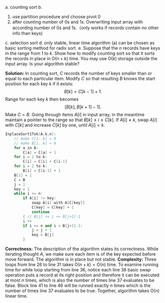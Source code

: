 a.
counting sort
b.
 1) use partition procedure and choose pivot 0
 2) after counting number of 0s and 1s. Overwriting input array with according number of 0s and 1s.（only works if records contain no other info than keys)
 
c.
selection sort
d.
only stable, linear time algorithm (a) can be chosen as basic sorting method for radix sort.
e.
Suppose that the $n$ records have keys in the range from 1 to $k$. Show how to modify counting sort so that it sorts the records in place in $\text{O}(n+k)$ time. You may use $\text{O}(k)$ storage outside the input array. Is your algorithm stable? 

**Solution:**
In counting sort, $C$ records the number of keys smaller than or equal to each particular item. Modify $C$ so that resulting $B$ knows the start position for each key $k$ if it exists:
$$
B[k]=C[k-1]+1.
$$
Range for each key $k$ then becomes
$$
[B[k],B[k+1]-1].
$$
Make $C=B$.
Going through items $A[i]$ in input array, in the meantime maintain a pointer to the range so that $B[k]\le i\le C[k]$. If $A[i]\neq k$, swap $A[i]$ with $C[k]$ and increase $C[k]$ by one, until $A[i]=k$.
```C++
InplaceSort1Tok(A,k,n):
    // make C[1..k] = 0
    // make B[1..k] = 0
    for a in A:
        C[a] = C[a] + 1
    for i = 2 to k:
        C[i] = C[i] + C[i-1]
    for i = 2 to k:
        B[i] = C[i-1] + 1
    B[1] = 1
    C = B
    j = 1
    key = 1
    while i <= n:
        if A[i] != key:
            swap A[i] with A[C[key]]
            C[key] = C[key] + 1
            continue
        { // B[j] <= i <= B[j+1]-1
        i ++ 
        if i <= n and i > B[j+1]-1:
            j = j + 1
            key = B[j]
        }
```
**Correctness:**
    The description of the algorithm states its correctness. While iterating thought $A$, we make sure each item is of the key expected before move forward.
    The algorithm is in place but not stable.
**Complexity:**
    Three loops from line 26 to line 31 takes $\text{O}(n+k)=\text{O}(n)$ time.
    To examine running time for while loop starting from line 36, notice each line 38 basic swap operation puts a record at its right position and therefore it can be executed at most $n$ times, which is also the number of times line 37 evaluates to be false. 
    Block line 41 to line 46 will be runned exactly $n$ times which is the number of times line 37 evaluates to be true. Together, algorithm takes $\text{O}(n)$ linear time.